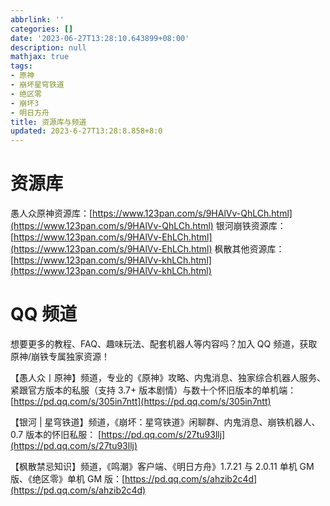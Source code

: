 ```yaml
---
abbrlink: ''
categories: []
date: '2023-06-27T13:28:10.643899+08:00'
description: null
mathjax: true
tags:
- 原神
- 崩坏星穹铁道
- 绝区零
- 崩坏3
- 明日方舟
title: 资源库与频道
updated: 2023-6-27T13:28:8.858+8:0
---
```

# 资源库

愚人众原神资源库：[https://www.123pan.com/s/9HAlVv-QhLCh.html](https://www.123pan.com/s/9HAlVv-QhLCh.html)
银河崩铁资源库：[https://www.123pan.com/s/9HAlVv-EhLCh.html](https://www.123pan.com/s/9HAlVv-EhLCh.html)
枫散其他资源库：[https://www.123pan.com/s/9HAlVv-khLCh.html](https://www.123pan.com/s/9HAlVv-khLCh.html)

# QQ 频道

想要更多的教程、FAQ、趣味玩法、配套机器人等内容吗？加入 QQ 频道，获取原神/崩铁专属独家资源！

【愚人众丨原神】频道，专业的《原神》攻略、内鬼消息、独家综合机器人服务、紧跟官方版本的私服（支持 3.7+ 版本剧情）与数十个怀旧版本的单机端：
[https://pd.qq.com/s/305in7ntt](https://pd.qq.com/s/305in7ntt)

【银河 | 星穹铁道】频道，《崩坏：星穹铁道》闲聊群、内鬼消息、崩铁机器人、0.7 版本的怀旧私服：
[https://pd.qq.com/s/27tu93llj](https://pd.qq.com/s/27tu93llj)

【枫散禁忌知识】频道，《鸣潮》客户端、《明日方舟》1.7.21 与 2.0.11 单机 GM 版、《绝区零》单机 GM 版：[https://pd.qq.com/s/ahzib2c4d](https://pd.qq.com/s/ahzib2c4d)
